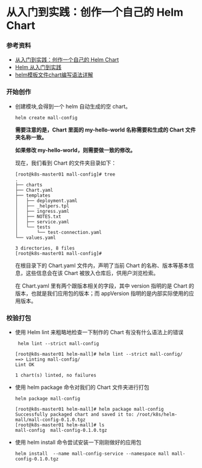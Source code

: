 # 从入门到实践：创作一个自己的 Helm Chart 

### 参考资料

- [从入门到实践：创作一个自己的 Helm Chart ](https://www.sohu.com/a/338145305_612370)
- [Helm 从入门到实践](https://www.jianshu.com/p/4bd853a8068b)
- [helm模板文件chart编写语法详解](https://blog.51cto.com/qujunorz/2421328)



### 开始创作

- 创建模块,会得到一个 helm 自动生成的空 chart。

  ```shell
  helm create mall-config
  ```

  **需要注意的是，Chart 里面的 my-hello-world 名称需要和生成的 Chart 文件夹名称一致。**

  **如果修改 my-hello-world，则需要做一致的修改。** 

  现在，我们看到 Chart 的文件夹目录如下：

  ```shell
  [root@k8s-master01 mall-config]# tree
  .
  ├── charts
  ├── Chart.yaml
  ├── templates
  │   ├── deployment.yaml
  │   ├── _helpers.tpl
  │   ├── ingress.yaml
  │   ├── NOTES.txt
  │   ├── service.yaml
  │   └── tests
  │       └── test-connection.yaml
  └── values.yaml
  
  3 directories, 8 files
  [root@k8s-master01 mall-config]# 
  ```

  在根目录下的 Chart.yaml 文件内，声明了当前 Chart 的名称、版本等基本信息，这些信息会在该 Chart 被放入仓库后，供用户浏览检索。

  在 Chart.yaml 里有两个跟版本相关的字段，其中 version 指明的是 Chart 的版本，也就是我们应用包的版本；而 appVersion 指明的是内部实际使用的应用版本。



### 校验打包

- 使用 Helm lint 来粗略地检查一下制作的 Chart 有没有什么语法上的错误

  ```shell
   helm lint --strict mall-config
  ```

  ```shell
  [root@k8s-master01 helm-mall]# helm lint --strict mall-config/
  ==> Linting mall-config/
  Lint OK
  
  1 chart(s) linted, no failures
  ```

  

- 使用 helm package 命令对我们的 Chart 文件夹进行打包

  ```shell
  helm package mall-config
  ```

  ```shell
  [root@k8s-master01 helm-mall]# helm package mall-config
  Successfully packaged chart and saved it to: /root/k8s/helm-mall/mall-config-0.1.0.tgz
  [root@k8s-master01 helm-mall]# ls
  mall-config  mall-config-0.1.0.tgz
  ```

- 使用 helm install 命令尝试安装一下刚刚做好的应用包

  ```shell
  helm install  --name mall-config-service --namespace mall mall-config-0.1.0.tgz 
  ```

  